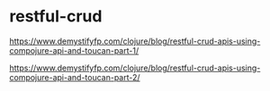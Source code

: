 # restful-crud

https://www.demystifyfp.com/clojure/blog/restful-crud-apis-using-compojure-api-and-toucan-part-1/

https://www.demystifyfp.com/clojure/blog/restful-crud-apis-using-compojure-api-and-toucan-part-2/

